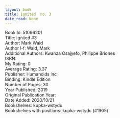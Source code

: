```yaml
---
layout: book
title: Ignited  no. 3
date_read: None
---
```


Book Id: 51096201<br />
Title: Ignited #3<br />
Author: Mark Waid<br />
Author l-f: Waid, Mark<br />
Additional Authors: Kwanza Osajyefo, Philippe Briones<br />
ISBN: <br />
My Rating: 0<br />
Average Rating: 3.37<br />
Publisher: Humanoids Inc<br />
Binding: Kindle Edition<br />
Number of Pages: 30<br />
Year Published: 2019<br />
Original Publication Year: <br />
Date Added: 2020/10/21<br />
Bookshelves: kupka-wstydu<br />
Bookshelves with positions: kupka-wstydu (#1905)<br />

